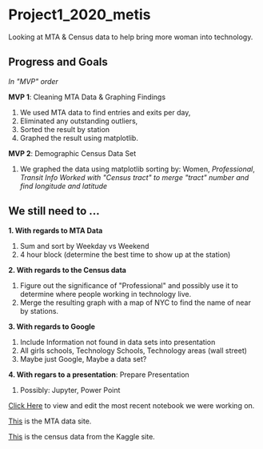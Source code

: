 # Project1_2020_metis
Looking at MTA &amp; Census data to help bring more woman into technology. 

## Progress and Goals

*In "MVP" order*

**MVP 1**: Cleaning MTA Data & Graphing Findings
1. We used MTA data to find entries and exits per day,
2. Eliminated any outstanding outliers,
3. Sorted the result by station
4. Graphed the result using matplotlib.

**MVP 2**: Demographic Census Data Set
1. We graphed the data using matplotlib sorting by: Women, *Professional*, *Transit Info*
  *Worked with "Census tract" to merge "tract" number and find longitude and latitude*

## We still need to ...

**1. With regards to MTA Data**
1. Sum and sort by Weekday vs Weekend
2. 4 hour block (determine the best time to show up at the station)

**2. With regards to the Census data**
1. Figure out the significance of "Professional" and possibly use it to determine where people working in technology live.
2. Merge the resulting graph with a map of NYC to find the name of near by stations.

**3. With regards to Google**
1. Include Information not found in data sets into presentation
1. All girls schools, Technology Schools, Technology areas (wall street)
2. Maybe just Google, Maybe a data set?

**4. With regars to a presentation**: Prepare Presentation
1. Possibly: Jupyter, Power Point
  
[Click Here](https://github.com/er-arcadio/Project1_2020_metis/blob/master/Project%201%20Draft.ipynb) to view and edit the most recent notebook we were working on.

[This](http://web.mta.info/developers/turnstile.html) is the MTA data site. 

[This](https://www.kaggle.com/muonneutrino/new-york-city-census-data) is the census data from the Kaggle site.
